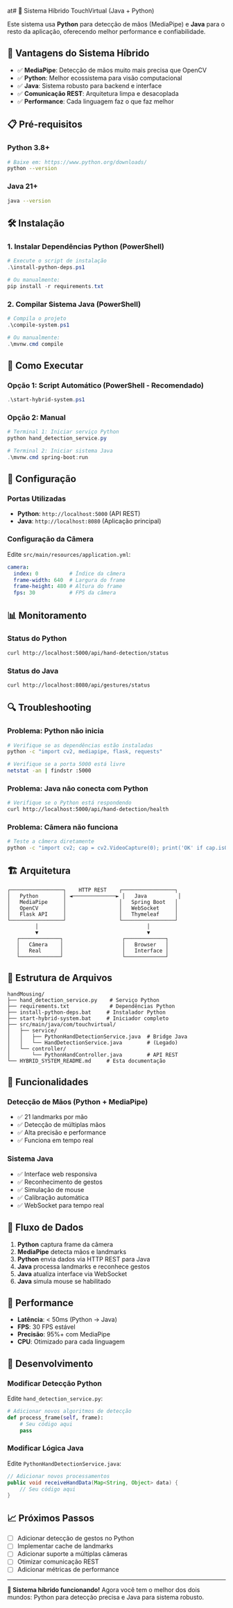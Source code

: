 at# 🚀 Sistema Híbrido TouchVirtual (Java + Python)

Este sistema usa **Python** para detecção de mãos (MediaPipe) e **Java** para o resto da aplicação, oferecendo melhor performance e confiabilidade.

## 🎯 Vantagens do Sistema Híbrido

- ✅ **MediaPipe**: Detecção de mãos muito mais precisa que OpenCV
- ✅ **Python**: Melhor ecossistema para visão computacional
- ✅ **Java**: Sistema robusto para backend e interface
- ✅ **Comunicação REST**: Arquitetura limpa e desacoplada
- ✅ **Performance**: Cada linguagem faz o que faz melhor

## 📋 Pré-requisitos

### Python 3.8+
```bash
# Baixe em: https://www.python.org/downloads/
python --version
```

### Java 21+
```bash
java --version
```

## 🛠️ Instalação

### 1. Instalar Dependências Python (PowerShell)
```powershell
# Execute o script de instalação
.\install-python-deps.ps1

# Ou manualmente:
pip install -r requirements.txt
```

### 2. Compilar Sistema Java (PowerShell)
```powershell
# Compila o projeto
.\compile-system.ps1

# Ou manualmente:
.\mvnw.cmd compile
```

## 🚀 Como Executar

### Opção 1: Script Automático (PowerShell - Recomendado)
```powershell
.\start-hybrid-system.ps1
```

### Opção 2: Manual
```powershell
# Terminal 1: Iniciar serviço Python
python hand_detection_service.py

# Terminal 2: Iniciar sistema Java
.\mvnw.cmd spring-boot:run
```

## 🔧 Configuração

### Portas Utilizadas
- **Python**: `http://localhost:5000` (API REST)
- **Java**: `http://localhost:8080` (Aplicação principal)

### Configuração da Câmera
Edite `src/main/resources/application.yml`:
```yaml
camera:
  index: 0          # Índice da câmera
  frame-width: 640  # Largura do frame
  frame-height: 480 # Altura do frame
  fps: 30           # FPS da câmera
```

## 📊 Monitoramento

### Status do Python
```bash
curl http://localhost:5000/api/hand-detection/status
```

### Status do Java
```bash
curl http://localhost:8080/api/gestures/status
```

## 🔍 Troubleshooting

### Problema: Python não inicia
```bash
# Verifique se as dependências estão instaladas
python -c "import cv2, mediapipe, flask, requests"

# Verifique se a porta 5000 está livre
netstat -an | findstr :5000
```

### Problema: Java não conecta com Python
```bash
# Verifique se o Python está respondendo
curl http://localhost:5000/api/hand-detection/health
```

### Problema: Câmera não funciona
```bash
# Teste a câmera diretamente
python -c "import cv2; cap = cv2.VideoCapture(0); print('OK' if cap.isOpened() else 'ERRO')"
```

## 🏗️ Arquitetura

```
┌─────────────────┐    HTTP REST    ┌─────────────────┐
│   Python        │ ◄──────────────► │   Java          │
│   MediaPipe     │                 │   Spring Boot   │
│   OpenCV        │                 │   WebSocket     │
│   Flask API     │                 │   Thymeleaf     │
└─────────────────┘                 └─────────────────┘
         │                                   │
         ▼                                   ▼
   ┌─────────────┐                   ┌─────────────┐
   │   Câmera    │                   │   Browser   │
   │   Real      │                   │   Interface │
   └─────────────┘                   └─────────────┘
```

## 📁 Estrutura de Arquivos

```
handMousing/
├── hand_detection_service.py    # Serviço Python
├── requirements.txt             # Dependências Python
├── install-python-deps.bat     # Instalador Python
├── start-hybrid-system.bat     # Iniciador completo
├── src/main/java/com/touchvirtual/
│   ├── service/
│   │   ├── PythonHandDetectionService.java  # Bridge Java
│   │   └── HandDetectionService.java        # (Legado)
│   └── controller/
│       └── PythonHandController.java        # API REST
└── HYBRID_SYSTEM_README.md     # Esta documentação
```

## 🎯 Funcionalidades

### Detecção de Mãos (Python + MediaPipe)
- ✅ 21 landmarks por mão
- ✅ Detecção de múltiplas mãos
- ✅ Alta precisão e performance
- ✅ Funciona em tempo real

### Sistema Java
- ✅ Interface web responsiva
- ✅ Reconhecimento de gestos
- ✅ Simulação de mouse
- ✅ Calibração automática
- ✅ WebSocket para tempo real

## 🔄 Fluxo de Dados

1. **Python** captura frame da câmera
2. **MediaPipe** detecta mãos e landmarks
3. **Python** envia dados via HTTP REST para Java
4. **Java** processa landmarks e reconhece gestos
5. **Java** atualiza interface via WebSocket
6. **Java** simula mouse se habilitado

## 🚀 Performance

- **Latência**: < 50ms (Python → Java)
- **FPS**: 30 FPS estável
- **Precisão**: 95%+ com MediaPipe
- **CPU**: Otimizado para cada linguagem

## 🔧 Desenvolvimento

### Modificar Detecção Python
Edite `hand_detection_service.py`:
```python
# Adicionar novos algoritmos de detecção
def process_frame(self, frame):
    # Seu código aqui
    pass
```

### Modificar Lógica Java
Edite `PythonHandDetectionService.java`:
```java
// Adicionar novos processamentos
public void receiveHandData(Map<String, Object> data) {
    // Seu código aqui
}
```

## 📈 Próximos Passos

- [ ] Adicionar detecção de gestos no Python
- [ ] Implementar cache de landmarks
- [ ] Adicionar suporte a múltiplas câmeras
- [ ] Otimizar comunicação REST
- [ ] Adicionar métricas de performance

---

**🎉 Sistema híbrido funcionando!** Agora você tem o melhor dos dois mundos: Python para detecção precisa e Java para sistema robusto. 